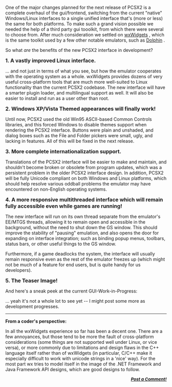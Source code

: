 <div class="single-article">

<div class="item-page clearfix">

<div style="text-align:center;">

</div>

One of the major changes planned for the next release of PCSX2 is a
complete overhaul of the gui/frontend, switching from the current
"native" Windows/Linux interfaces to a single unified interface that's
(more or less) the same for both platforms. To make such a grand vision
possible we needed the help of a third party gui tooolkit, from which
there were several to choose from. After much consideration we settled
on [wxWidgets](http://www.wxwidgets.org) , which is the same toolkit
used by a few other notable emulators, such as
[Dolphin](http://www.dolphin-emulator.com/) .  
  
So what *are* the benefits of the new PCSX2 interface in development?  
  
<span style="font-size: 12pt;"> **1. A vastly improved Linux
interface.** </span>  
  
... and not just in terms of what you see, but how the emulator
cooperates with the operating system as a whole. wxWidgets provides
dozens of very useful cross-platform tools that are much more
well-suited to Linux functionality than the current PCSX2 codebase. The
new interface will have a smarter plugin loader, and multilingual
support as well. It will also be easier to install and run as a user
other than root.  
  
<span style="font-size: 12pt;"> **2. Windows XP/Vista Themed appearances
will finally work!** </span>  
  
Until now, PCSX2 used the old Win95 ASCII-based Common Controls
libraries, and this forced Windows to disable themes support when
rendering the PCSX2 interface. Buttons were plain and unshaded, and
dialog boxes such as the File and Folder pickers were small, ugly, and
lacking in features. All of this will be fixed in the next release.  
  
<span style="font-size: 12pt;"> **3. More complete internationalization
support.** </span>  
  
Translations of the PCSX2 interface will be easier to make and maintain,
and shouldn't become broken or obsolete from program updates, which was
a persistent problem in the older PCSX2 interface design. In addition,
PCSX2 will be fully Unicode compliant on both Windows and Linux
platforms, which should help resolve various oddball problems the
emulator may have encountered on non-English operating systems.  
  
<span style="font-size: 12pt;"> **4. A more responsive multithreaded
interface which will remain fully accessible even while games are
running!** </span>  
  
The new interface will run on its own thread separate from the
emulator's EE/MTGS threads, allowing it to remain open and accessible in
the background, without the need to shut down the GS window. This should
improve the stability of "pausing" emulation, and also opens the door
for expanding on interface integration; such as binding popup menus,
toolbars, status bars, or other useful things to the GS window.  
  
Furthermore, if a game deadlocks the system, the interface will usually
remain responsive even as the rest of the emulator freezes up (which
might not be much of a feature for end users, but is quite handy for us
developers).  
  
<span style="font-size: 12pt;"> **5. The Teaser Image!** </span>  
  
And here's a sneak peek at the current GUI-Work-in-Progress:  
  
... yeah it's not a whole lot to see yet -- I might post some more as
development progresses.

------------------------------------------------------------------------

**From a coder's perspective:**  
  
In all the wxWidgets experience so far has been a decent one. There are
a few annoyances, but those tend to be more the fault of cross-platform
considerations (some things are not supported well under Linux, or vice
versa), or more commonly due to limitations and design flaws in the C++
language itself rather than of wxWidgets (in particular, C/C++ make it
especially difficult to work with unicode strings in a 'nice' way). For
the most part wx tries to model itself in the image of the .NET
Framework and Java Framework API designs, which are good designs to
follow.  
  

<div
style="font-style: italic; font-size: 10pt; font-weight: bold; text-align: right;">

[Post a
Comment!](http://forums.pcsx2.net/Thread-blog-Measuring-the-Benefits-of-wxWidgets)

</div>

</div>

</div>
